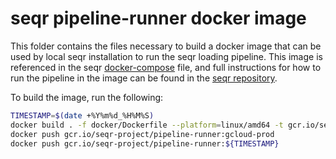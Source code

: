 # seqr pipeline-runner docker image

This folder contains the files necessary to build a docker image that can be used by local seqr installation to run 
the seqr loading pipeline. 
This image is referenced in the seqr 
[docker-compose](https://github.com/broadinstitute/seqr/blob/master/docker-compose.yml) 
file, and full instructions for how to run the pipeline in the image can be found in the
[seqr repository](https://github.com/broadinstitute/seqr/blob/master/deploy/LOCAL_INSTALL.md#annotating-and-loading-vcf-callsets).

To build the image, run the following:
```bash
TIMESTAMP=$(date +%Y%m%d_%H%M%S)
docker build . -f docker/Dockerfile --platform=linux/amd64 -t gcr.io/seqr-project/pipeline-runner:gcloud-prod -t gcr.io/seqr-project/pipeline-runner:${TIMESTAMP}
docker push gcr.io/seqr-project/pipeline-runner:gcloud-prod
docker push gcr.io/seqr-project/pipeline-runner:${TIMESTAMP}
```

